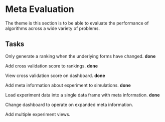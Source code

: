 # Meta Evaluation

The theme is this section is to be able to evaluate the performance of algorithms across a wide variety of problems.

## Tasks

Only generate a ranking when the underlying forms have changed. **done**

Add cross validation score to rankings.  **done**

View cross validation score on dashboard.  **done**

Add meta information about experiment to simulations. **done**

Load experiment data into a single data frame with meta information. **done**

Change dashboard to operate on expanded meta information.

Add multiple experiment views.

